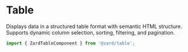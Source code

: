 # Table

Displays data in a structured table format with semantic HTML structure.
Supports dynamic column selection, sorting, filtering, and pagination.

```ts
import { ZardTableComponent } from '@zard/table';
```

